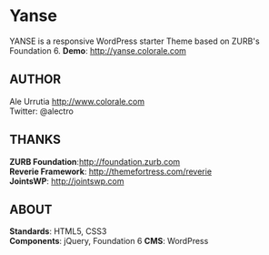 # Yanse
YANSE is a responsive WordPress starter Theme based on ZURB's Foundation 6.
**Demo**: http://yanse.colorale.com
## AUTHOR

Ale Urrutia http://www.colorale.com  
Twitter: @alectro

## THANKS

**ZURB Foundation**:http://foundation.zurb.com  
**Reverie Framework**: http://themefortress.com/reverie  
**JointsWP**: http://jointswp.com

## ABOUT

**Standards**: HTML5, CSS3  
**Components**: jQuery, Foundation 6
**CMS**: WordPress
